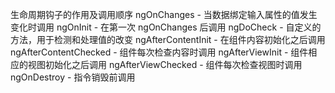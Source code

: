 生命周期钩子的作用及调用顺序
ngOnChanges - 当数据绑定输入属性的值发生变化时调用
ngOnInit - 在第一次 ngOnChanges 后调用
ngDoCheck - 自定义的方法，用于检测和处理值的改变
ngAfterContentInit - 在组件内容初始化之后调用
ngAfterContentChecked - 组件每次检查内容时调用
ngAfterViewInit - 组件相应的视图初始化之后调用
ngAfterViewChecked - 组件每次检查视图时调用
ngOnDestroy - 指令销毁前调用
